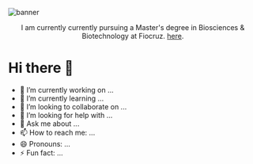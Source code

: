 <img src='Hello, I’m Marco.png' alt="banner"></img>

<p align="center">
I am currently currently pursuing a Master's degree in Biosciences & Biotechnology at Fiocruz.  <a href="(https://marcocampanario.github.io/cv/CV_webpage.pdf)">here</a>.
</p>

# Hi there 👋

- 🔭 I’m currently working on ...
- 🌱 I’m currently learning ...
- 👯 I’m looking to collaborate on ...
- 🤔 I’m looking for help with ...
- 💬 Ask me about ...
- 📫 How to reach me: ...
- 😄 Pronouns: ...
- ⚡ Fun fact: ...

